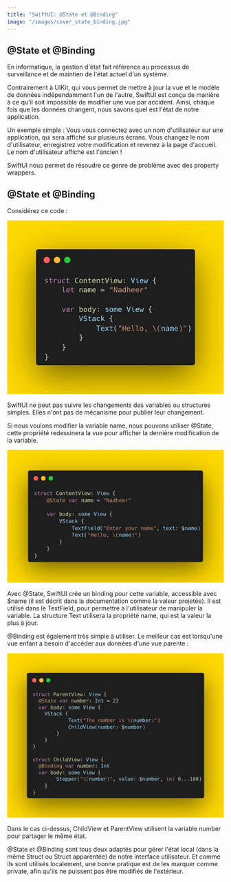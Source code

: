 ```yaml
---
title: "SwiftUI: @State et @Binding"
image: "/images/cover_state_binding.jpg"
---
```


## @State et @Binding

En informatique, la gestion d'état fait référence au processus de surveillance et de maintien de l'état actuel d'un système.

Contrairement à UIKit, qui vous permet de mettre à jour la vue et le modèle de données indépendamment l'un de l'autre, SwiftUI est conçu de manière à ce qu'il soit impossible de modifier une vue par accident. Ainsi, chaque fois que les données changent, nous savons quel est l'état de notre application.

Un exemple simple : Vous vous connectez avec un nom d'utilisateur sur une application, qui sera affiché sur plusieurs écrans. Vous changez le nom d'utilisateur, enregistrez votre modification et revenez à la page d'accueil. Le nom d'utilisateur affiché est l'ancien !

SwiftUI nous permet de résoudre ce genre de problème avec des property wrappers.

## @State et @Binding

Considérez ce code :

![](/images/H4lSCxZ1UDlOwCLze2Uo2VawI.png)

SwiftUI ne peut pas suivre les changements des variables ou structures simples. Elles n'ont pas de mécanisme pour publier leur changement.

Si nous voulons modifier la variable name, nous pouvons utiliser @State, cette propriété redessinera la vue pour afficher la dernière modification de la variable.

![](/images/0A8Xan1gqLKfTJziLWtZKghVlMU.png)

Avec @State, SwiftUI crée un binding pour cette variable, accessible avec $name (il est décrit dans la documentation comme la valeur projetée). Il est utilisé dans le TextField, pour permettre à l'utilisateur de manipuler la variable. La structure Text utilisera la propriété name, qui est la valeur la plus à jour.

@Binding est également très simple à utiliser. Le meilleur cas est lorsqu'une vue enfant a besoin d'accéder aux données d'une vue parente :

![](/images/4P4HcWOti6HX1b6RrIkW0H39oo.png)

Dans le cas ci-dessus, ChildView et ParentView utilisent la variable number pour partager le même état.

@State et @Binding sont tous deux adaptés pour gérer l'état local (dans la même Struct ou Struct apparentée) de notre interface utilisateur. Et comme ils sont utilisés localement, une bonne pratique est de les marquer comme private, afin qu'ils ne puissent pas être modifiés de l'extérieur.